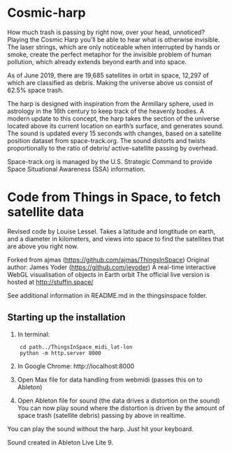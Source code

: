 # Cosmic-harp

How much trash is passing by right now, over your head, unnoticed?
Playing the Cosmic Harp you’ll be able to hear what is otherwise invisible. The laser strings, which are only noticeable when interrupted by hands or smoke, create the perfect metaphor for the invisible problem of human pollution, which already extends beyond earth and into space.

As of June 2019, there are 19,685 satellites in orbit in space, 12,297 of which are classified as debris. Making the universe above us consist of 62.5% space trash.

The harp is designed with inspiration from the Armillary sphere, used in astrology in the 16th century to keep track of the heavenly bodies.
A modern update to this concept, the harp takes the section of the universe located above its current location on earth’s surface, and generates sound. The sound is updated every 15 seconds with changes, based on a satellite position dataset from space-track.org. The sound distorts and twists proportionally to the ratio of debris/ active-satellite passing by overhead.

Space-track.org is managed by the U.S. Strategic Command to provide Space Situational Awareness (SSA) information.


Code from Things in Space, to fetch satellite data
===============
Revised code by Louise Lessel.
Takes a latitude and longtitude on earth, and a diameter in kilometers,
and views into space to find the satellites that are above you right now.

Forked from ajmas (https://github.com/ajmas/ThingsInSpace)
Original author: James Yoder (https://github.com/jeyoder)
A real-time interactive WebGL visualisation of objects in Earth orbit
The official live version is hosted at http://stuffin.space/

See additional information in README.md in the thingsinspace folder.


Starting up the installation
----------------

1. In terminal:
```console
    cd path../ThingsInSpace_midi_lat-lon
    python -m http.server 8000
```

2. In Google Chrome:
    http://localhost:8000
    
3. Open Max file for data handling from webmidi (passes this on to Ableton)

4. Open Ableton file for sound (the data drives a distortion on the sound)
You can now play sound where the distortion is driven by the amount of space trash (satellite debris) passing by above in realtime.

You can play the sound without the harp. Just hit your keyboard.

Sound created in Ableton Live Lite 9.

